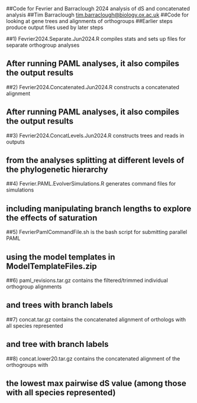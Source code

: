 ##Code for Fevrier and Barraclough 2024 analysis of dS and concatenated analysis
##Tim Barraclough tim.barraclough@biology.ox.ac.uk
##Code for looking at gene trees and alignments of orthogroups
##Earlier steps produce output files used by later steps

##1) Fevrier2024.Separate.Jun2024.R compiles stats and sets up files for separate orthogroup analyses
##	 After running PAML analyses, it also compiles the output results

##2) Fevrier2024.Concatenated.Jun2024.R constructs a concatenated alignment
##	 After running PAML analyses, it also compiles the output results

##3) Fevrier2024.ConcatLevels.Jun2024.R constructs trees and reads in outputs
##	 from the analyses splitting at different levels of the phylogenetic hierarchy

##4) Fevrier.PAML.EvolverSimulations.R generates command files for simulations
##	 including manipulating branch lengths to explore the effects of saturation

##5) FevrierPamlCommandFile.sh is the bash script for submitting parallel PAML 
##   using the model templates in ModelTemplateFiles.zip

##6) paml_revisions.tar.gz contains the filtered/trimmed individual orthogroup alignments
##   and trees with branch labels

##7) concat.tar.gz contains the concatenated alignment of orthologs with all species represented
##   and tree with branch labels

##8) concat.lower20.tar.gz contains the concatenated alignment of the orthogroups with
##   the lowest max pairwise dS value (among those with all species represented)
